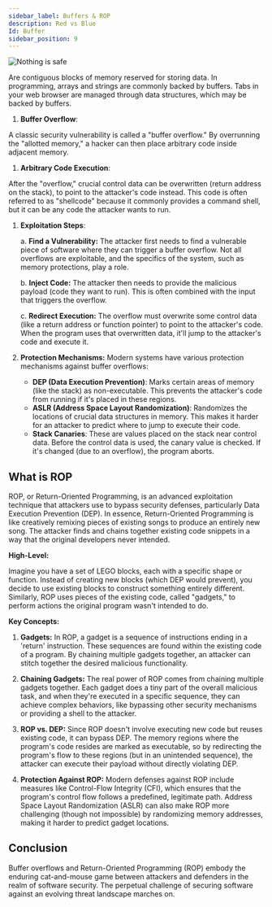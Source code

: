 ```yaml
---
sidebar_label: Buffers & ROP
description: Red vs Blue
Id: Buffer
sidebar_position: 9
---
```


![Nothing is safe](/img/buffer.png)


Are contiguous blocks of memory reserved for storing data. In programming, arrays and strings are commonly backed by buffers. Tabs in your web browser are managed through data structures, which may be backed by buffers.

1. **Buffer Overflow**:

A classic security vulnerability is called a "buffer overflow." By overrunning the "allotted memory," a hacker can then place arbitrary code inside adjacent memory.

1. **Arbitrary Code Execution**:

After the "overflow," crucial control data can be overwritten (return address on the stack), to point to the attacker's code instead. This code is often referred to as "shellcode" because it commonly provides a command shell, but it can be any code the attacker wants to run.

1. **Exploitation Steps**:
    
    a. **Find a Vulnerability:** The attacker first needs to find a vulnerable piece of software where they can trigger a buffer overflow. Not all overflows are exploitable, and the specifics of the system, such as memory protections, play a role.
    
    b. **Inject Code:** The attacker then needs to provide the malicious payload (code they want to run). This is often combined with the input that triggers the overflow.
    
    c. **Redirect Execution:** The overflow must overwrite some control data (like a return address or function pointer) to point to the attacker's code. When the program uses that overwritten data, it'll jump to the attacker's code and execute it.
    
2. **Protection Mechanisms:** Modern systems have various protection mechanisms against buffer overflows:
    - **DEP (Data Execution Prevention)**: Marks certain areas of memory (like the stack) as non-executable. This prevents the attacker's code from running if it's placed in these regions.
    - **ASLR (Address Space Layout Randomization)**: Randomizes the locations of crucial data structures in memory. This makes it harder for an attacker to predict where to jump to execute their code.
    - **Stack Canaries**: These are values placed on the stack near control data. Before the control data is used, the canary value is checked. If it's changed (due to an overflow), the program aborts.

## What is ROP

ROP, or Return-Oriented Programming, is an advanced exploitation technique that attackers use to bypass security defenses, particularly Data Execution Prevention (DEP). In essence, Return-Oriented Programming is like creatively remixing pieces of existing songs to produce an entirely new song. The attacker finds and chains together existing code snippets in a way that the original developers never intended.

**High-Level:**

Imagine you have a set of LEGO blocks, each with a specific shape or function. Instead of creating new blocks (which DEP would prevent), you decide to use existing blocks to construct something entirely different. Similarly, ROP uses pieces of the existing code, called "gadgets," to perform actions the original program wasn't intended to do.

**Key Concepts:**

1. **Gadgets:** In ROP, a gadget is a sequence of instructions ending in a 'return' instruction. These sequences are found within the existing code of a program. By chaining multiple gadgets together, an attacker can stitch together the desired malicious functionality.

2. **Chaining Gadgets:** The real power of ROP comes from chaining multiple gadgets together. Each gadget does a tiny part of the overall malicious task, and when they're executed in a specific sequence, they can achieve complex behaviors, like bypassing other security mechanisms or providing a shell to the attacker.

3. **ROP vs. DEP:** Since ROP doesn't involve executing new code but reuses existing code, it can bypass DEP. The memory regions where the program's code resides are marked as executable, so by redirecting the program's flow to these regions (but in an unintended sequence), the attacker can execute their payload without directly violating DEP.

4. **Protection Against ROP:** Modern defenses against ROP include measures like Control-Flow Integrity (CFI), which ensures that the program's control flow follows a predefined, legitimate path. Address Space Layout Randomization (ASLR) can also make ROP more challenging (though not impossible) by randomizing memory addresses, making it harder to predict gadget locations.

## Conclusion

Buffer overflows and Return-Oriented Programming (ROP) embody the enduring cat-and-mouse game between attackers and defenders in the realm of software security. The perpetual challenge of securing software against an evolving threat landscape marches on. 